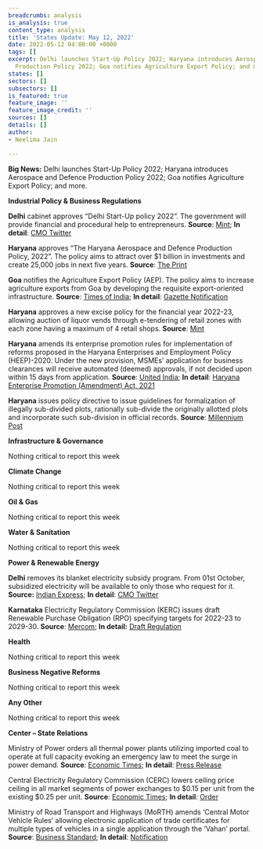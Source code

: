 ```yaml
---
breadcrumbs: analysis
is_analysis: true
content_type: analysis
title: 'States Update: May 12, 2022'
date: 2022-05-12 04:00:00 +0000
tags: []
excerpt: Delhi launches Start-Up Policy 2022; Haryana introduces Aerospace and Defence
  Production Policy 2022; Goa notifies Agriculture Export Policy; and more.
states: []
sectors: []
subsectors: []
is_featured: true
feature_image: ''
feature_image_credit: ''
sources: []
details: []
author:
- Neelima Jain

---
```

**Big News:** Delhi launches Start-Up Policy 2022; Haryana introduces Aerospace and Defence Production Policy 2022; Goa notifies Agriculture Export Policy; and more.

**Industrial Policy & Business Regulations**

**Delhi** cabinet approves “Delhi Start-Up policy 2022”. The government will provide financial and procedural help to entrepreneurs. **Source**: [Mint](https://www.livemint.com/news/india/delhi-cabinet-approves-startup-policy-to-provide-financial-help-to-entrepreneurs-11651749141360.html); **In detail**: [CMO Twitter](https://twitter.com/CMODelhi/status/1522161662597361665)

**Haryana** approves “The Haryana Aerospace and Defence Production Policy, 2022”. The policy aims to attract over $1 billion in investments and create 25,000 jobs in next five years. **Source**: [The Print](https://theprint.in/india/khattar-cabinet-approves-haryana-aerospace-and-defence-production-policy-2022/945670/)

**Goa** notifies the Agriculture Export Policy (AEP). The policy aims to increase agriculture exports from Goa by developing the requisite export-oriented infrastructure. **Source**: [Times of India](https://timesofindia.indiatimes.com/city/goa/state-agri-policy-aims-to-turn-goa-into-export-hub/articleshow/91385277.cms); **In detail**: [Gazette Notification](https://goaprintingpress.gov.in/downloads/2223/2223-5-SI-OG-0.pdf)

**Haryana** approves a new excise policy for the financial year 2022-23, allowing auction of liquor vends through e-tendering of retail zones with each zone having a maximum of 4 retail shops. **Source**: [Mint](https://www.livemint.com/news/india/haryana-govt-approves-new-excise-policy-details-here-11651851342338.html)

**Haryana** amends its enterprise promotion rules for implementation of reforms proposed in the Haryana Enterprises and Employment Policy (HEEP)-2020. Under the new provision, MSMEs’ application for business clearances will receive automated (deemed) approvals, if not decided upon within 15 days from application. **Source**: [United India](https://www.uniindia.com/story/Cabinet-approves-Haryana-Enterprises-Promotion-Amendment-Rules-2021); **In detail**: [Haryana Enterprise Promotion (Amendment) Act, 2021](https://investharyana.in/content/pdfs/Haryana%20Enterprises%20Promotiom%20(Amendment)%20Bill,%202021-Notification.pdf)

**Haryana** issues policy directive to issue guidelines for formalization of illegally sub-divided plots, rationally sub-divide the originally allotted plots and incorporate such sub-division in official records. **Source**: [Millennium Post](http://www.millenniumpost.in/nation/haryana-cabinet-approves-policy-to-regularise-illegally-divided-plots-476965)

**Infrastructure & Governance**

Nothing critical to report this week

**Climate Change**

Nothing critical to report this week

**Oil & Gas**

Nothing critical to report this week

**Water & Sanitation**

Nothing critical to report this week

**Power & Renewable Energy**

**Delhi** removes its blanket electricity subsidy program. From 01st October, subsidized electricity will be available to only those who request for it. **Source:** [Indian Express](https://indianexpress.com/article/cities/delhi/delhi-october-1-subsidy-in-electricity-only-to-those-who-ask-cm-7902951/); **In detail**: [CMO Twitter](https://twitter.com/CMODelhi/status/1522161662597361665)

**Karnataka** Electricity Regulatory Commission (KERC) issues draft Renewable Purchase Obligation (RPO) specifying targets for 2022-23 to 2029-30. **Source**: [Mercom](https://mercomindia.com/karnataka-regulator-issues-draft-rpo/); **In detail:** [Draft Regulation](https://karunadu.karnataka.gov.in/kerc/Documents/KERC%20(Procurement%20of%20Energy%20from%20Renewable%20Sources)%20(Eighth%20Amendment)%20Regulations%2C%202022.pdf)

**Health**

Nothing critical to report this week

**Business Negative Reforms**

Nothing critical to report this week

**Any Other**

Nothing critical to report this week

**Center – State Relations**

Ministry of Power orders all thermal power plants utilizing imported coal to operate at full capacity evoking an emergency law to meet the surge in power demand. **Source**: [Economic Times](https://energy.economictimes.indiatimes.com/news/coal/india-invokes-emergency-law-to-operate-idle-coal-import-based-utilities/91368892); **In detail**: [Press Release](https://powermin.gov.in/sites/default/files/webform/notices/Directions%20to%20generating%20companies%20under%20Section%2011%20of%20the%20Electricity%20Act%2C%202003.pdf)

Central Electricity Regulatory Commission (CERC) lowers ceiling price ceiling in all market segments of power exchanges to $0.15 per unit from the existing $0.25 per unit. **Source**: [Economic Times](https://energy.economictimes.indiatimes.com/news/power/cerc-caps-all-market-segments-on-power-exchanges-till-jun-30/91389126); **In detail**: [Order](https://cercind.gov.in/2022/orders/5-SM-2022.pdf)

Ministry of Road Transport and Highways (MoRTH) amends ‘Central Motor Vehicle Rules’ allowing electronic application of trade certificates for multiple types of vehicles in a single application through the ‘Vahan’ portal. **Source**: [Business Standard](https://www.business-standard.com/article/current-affairs/govt-plans-to-make-trade-certificate-process-online-for-vehicle-dealers-122050700722_1.html); **In detail**: [Notification](https://static.pib.gov.in/WriteReadData/specificdocs/documents/2022/may/doc20225753601.pdf)
